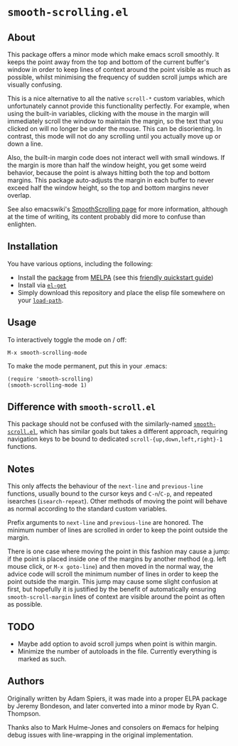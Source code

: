 # `smooth-scrolling.el`

## About

This package offers a minor mode which make emacs scroll smoothly.  It
keeps the point away from the top and bottom of the current buffer's
window in order to keep lines of context around the point visible as
much as possible, whilst minimising the frequency of sudden scroll
jumps which are visually confusing.

This is a nice alternative to all the native `scroll-*` custom
variables, which unfortunately cannot provide this functionality
perfectly.  For example, when using the built-in variables, clicking
with the mouse in the margin will immediately scroll the window to
maintain the margin, so the text that you clicked on will no longer be
under the mouse.  This can be disorienting.  In contrast, this mode
will not do any scrolling until you actually move up or down a line.

Also, the built-in margin code does not interact well with small
windows.  If the margin is more than half the window height, you get
some weird behavior, because the point is always hitting both the top
and bottom margins.  This package auto-adjusts the margin in each
buffer to never exceed half the window height, so the top and bottom
margins never overlap.

See also emacswiki's
[SmoothScrolling page](http://www.emacswiki.org/cgi-bin/wiki/SmoothScrolling)
for more information, although at the time of writing, its content
probably did more to confuse than enlighten.

## Installation

You have various options, including the following:

*   Install the [package](https://melpa.org/#/smooth-scrolling)
    from [MELPA](https://melpa.org/#/getting-started)
    (see this [friendly quickstart guide](http://ergoemacs.org/emacs/emacs_package_system.html))
*   Install via [`el-get`](https://github.com/dimitri/el-get/blob/master/README.md)
*   Simply download this repository and place the elisp file
    somewhere on your [`load-path`](https://www.emacswiki.org/emacs/LoadPath).

## Usage

To interactively toggle the mode on / off:

    M-x smooth-scrolling-mode

To make the mode permanent, put this in your .emacs:

    (require 'smooth-scrolling)
    (smooth-scrolling-mode 1)

## Difference with `smooth-scroll.el`

This package should not be confused with the similarly-named
[`smooth-scroll.el`](https://www.emacswiki.org/emacs/smooth-scroll.el),
which has similar goals but takes a different approach, requiring
navigation keys to be bound to dedicated
`scroll-{up,down,left,right}-1` functions.

## Notes

This only affects the behaviour of the `next-line` and `previous-line`
functions, usually bound to the cursor keys and `C-n`/`C-p`, and
repeated isearches (`isearch-repeat`).  Other methods of moving the
point will behave as normal according to the standard custom
variables.

Prefix arguments to `next-line` and `previous-line` are honored. The
minimum number of lines are scrolled in order to keep the point
outside the margin.

There is one case where moving the point in this fashion may cause a
jump: if the point is placed inside one of the margins by another
method (e.g. left mouse click, or `M-x goto-line`) and then moved in
the normal way, the advice code will scroll the minimum number of
lines in order to keep the point outside the margin.  This jump may
cause some slight confusion at first, but hopefully it is justified by
the benefit of automatically ensuring `smooth-scroll-margin` lines of
context are visible around the point as often as possible.

## TODO

-   Maybe add option to avoid scroll jumps when point is within margin.
-   Minimize the number of autoloads in the file.  Currently
    everything is marked as such.

## Authors

Originally written by Adam Spiers, it was made into a proper ELPA
package by Jeremy Bondeson, and later converted into a minor mode by
Ryan C. Thompson.

Thanks also to Mark Hulme-Jones and consolers on #emacs for helping
debug issues with line-wrapping in the original implementation.
